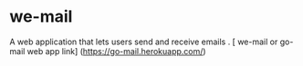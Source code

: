 # we-mail
A web application that lets users send and receive emails .
[ we-mail or go-mail web app link] (https://go-mail.herokuapp.com/)
